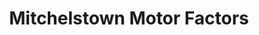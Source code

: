 ---
title: "Mitchelstown Motor Factors"
url: /mitchelstown/mitchelstown-motor-factors/
shop: Autoteile
---